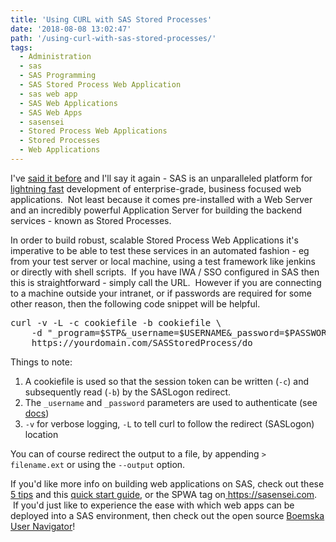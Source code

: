 ```yaml
---
title: 'Using CURL with SAS Stored Processes'
date: '2018-08-08 13:02:47'
path: '/using-curl-with-sas-stored-processes/'
tags:
  - Administration
  - sas
  - SAS Programming
  - SAS Stored Process Web Application
  - sas web app
  - SAS Web Applications
  - SAS Web Apps
  - sasensei
  - Stored Process Web Applications
  - Stored Processes
  - Web Applications
---
```


I've <a href="https://www.linkedin.com/pulse/5-tips-sas-app-developers-allan-bowe/">said it before</a> and I'll say it again - SAS is an unparalleled platform for <a href="http://support.sas.com/resources/papers/proceedings17/1091-2017.pdf">lightning fast</a> development of enterprise-grade, business focused web applications.  Not least because it comes pre-installed with a Web Server and an incredibly powerful Application Server for building the backend services - known as Stored Processes.

In order to build robust, scalable Stored Process Web Applications it's imperative to be able to test these services in an automated fashion - eg from your test server or local machine, using a test framework like jenkins or directly with shell scripts.  If you have IWA / SSO configured in SAS then this is straightforward - simply call the URL.  However if you are connecting to a machine outside your intranet, or if passwords are required for some other reason, then the following code snippet will be helpful.

<pre>curl -v -L -c cookiefile -b cookiefile \ 
    -d "_program=$STP&amp;_username=$USERNAME&amp;_password=$PASSWORD" \
    https://yourdomain.com/SASStoredProcess/do</pre>

Things to note:

<ol>
 	<li>A cookiefile is used so that the session token can be written (<code>-c</code>) and subsequently read (<code>-b</code>) by the SASLogon redirect.</li>
 	<li>The <code>_username</code> and <code>_password</code> parameters are used to authenticate (see <a href="http://support.sas.com/documentation/cdl/en/stpug/61271/HTML/default/viewer.htm#a003259930.htm">docs</a>)</li>
 	<li><code>-v</code> for verbose logging, <code>-L</code> to tell curl to follow the redirect (SASLogon) location</li>
</ol>
You can of course redirect the output to a file, by appending <code>&gt; filename.ext</code> or using the <code>--output</code> option.

If you'd like more info on building web applications on SAS, check out these <a href="https://www.linkedin.com/pulse/5-tips-sas-app-developers-allan-bowe/">5 tips</a> and this <a href="https://www.rawsas.com/2015/12/building-web-apps-with-sas/">quick start guide</a>, or the SPWA tag on<a href="https://sasensei.com"> https://sasensei.com</a>.   If you'd just like to experience the ease with which web apps can be deployed into a SAS environment, then check out the open source <a href="https://github.com/Boemska/user-navigator">Boemska User Navigator</a>!
